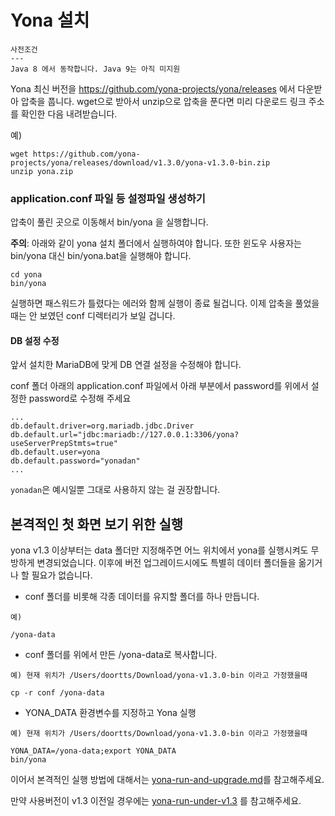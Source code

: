 Yona 설치
===
```
사전조건
---
Java 8 에서 동작합니다. Java 9는 아직 미지원
```

Yona 최신 버전을 https://github.com/yona-projects/yona/releases 에서 다운받아 압축을 풉니다. 
wget으로 받아서 unzip으로 압축을 푼다면 미리 다운로드 링크 주소를 확인한 다음 내려받습니다.

예)

    wget https://github.com/yona-projects/yona/releases/download/v1.3.0/yona-v1.3.0-bin.zip
    unzip yona.zip

### application.conf 파일 등 설정파일 생성하기

압축이 풀린 곳으로 이동해서 bin/yona 을 실행합니다.

**주의**: 아래와 같이 yona 설치 폴더에서 실행하여야 합니다. 또한 윈도우 사용자는 bin/yona 대신 bin/yona.bat을 실행해야 합니다.

```
cd yona
bin/yona
```

실행하면 패스워드가 틀렸다는 에러와 함께 실행이 종료 될겁니다. 이제 압축을 풀었을때는 안 보였던 conf 디렉터리가 보일 겁니다. 

#### DB 설정 수정

앞서 설치한 MariaDB에 맞게 DB 연결 설정을 수정해야 합니다.

conf 폴더 아래의 application.conf 파일에서 아래 부분에서 password를 위에서 설정한 password로 수정해 주세요
```
...
db.default.driver=org.mariadb.jdbc.Driver
db.default.url="jdbc:mariadb://127.0.0.1:3306/yona?useServerPrepStmts=true"
db.default.user=yona
db.default.password="yonadan"
...
```

`yonadan`은 예시일뿐 그대로 사용하지 않는 걸 권장합니다. 


본격적인 첫 화면 보기 위한 실행
----

yona v1.3 이상부터는 data 폴더만 지정해주면 어느 위치에서 yona를 실행시켜도 무방하게 변경되었습니다. 이후에 버전 업그레이드시에도 특별히 데이터 폴더들을 옮기거나 할 필요가 없습니다.

- conf 폴더를 비롯해 각종 데이터를 유지할 폴더를 하나 만듭니다.
```
예)

/yona-data
```
- conf 폴더를 위에서 만든 /yona-data로 복사합니다.
```
예) 현재 위치가 /Users/doortts/Download/yona-v1.3.0-bin 이라고 가정했을때 

cp -r conf /yona-data
```

- YONA_DATA 환경변수를 지정하고 Yona 실행
```
예) 현재 위치가 /Users/doortts/Download/yona-v1.3.0-bin 이라고 가정했을때 

YONA_DATA=/yona-data;export YONA_DATA
bin/yona
```

이어서 본격적인 실행 방법에 대해서는 [yona-run-and-upgrade.md](yona-run-and-upgrade.md)를 참고해주세요.

만약 사용버전이 v1.3 이전일 경우에는 [yona-run-under-v1.3](yona-run-under-v1.3.md) 를 참고해주세요.

